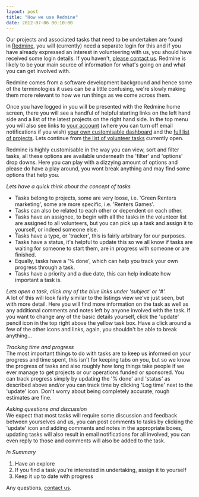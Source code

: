 ```yaml
---
layout: post
title: "How we use Redmine"
date: 2012-07-06 00:10:00
---
```


Our projects and associated tasks that need to be undertaken are found in <a href="http://redmine.org/" target="_blank">Redmine</a><span>, you will (currently) need a separate login for this and if you have already expressed an interest in volunteering with us, you should have received some login details. If you haven't, </span>[please contact us][1]<span>. Redmine is likely to be your main source of information for what's going on and what you can get involved with.</span>

 [1]: http://greenrenters.org/contact

Redmine comes from a software development background and hence some of the terminologies it uses can be a little confusing, we're slowly making them more relevant to how we run things as we come across them.

<span>Once you have logged in you will be presented with the Redmine home screen, there you will see a handful of helpful starting links on the left hand side and a list of the latest projects on the right hand side. In the top menu you will also see links to <a href="http://redmine.greenrenters.org/my/account">your account</a> (where you can turn off email notifications if you wish) <a href="http://redmine.greenrenters.org/my/page">your own customisable dashboard</a> and the <a href="http://redmine.greenrenters.org/projects">full list of projects</a>. Lets continue from <a href="http://redmine.greenrenters.org/issues?query_id=19">the list of volunteer tasks</a> currently open.</span>

<span>Redmine is highly customisable in the way you can view, sort and filter tasks, all these options are available underneath the 'filter' and 'options' drop downs. Here you can play with a dizzying amount of options and please do have a play around, you wont break anything and may find some options that help you.</span>

*Lets have a quick think about the concept of tasks*

*   Tasks belong to projects, some are very loose, i.e. 'Green Renters marketing', some are more specific, i.e. 'Renters Games'.
*   Tasks can also be related to each other or dependent on each other.
*   Tasks have an assignee, to begin with all the tasks in the volunteer list are assigned to all volunteers, but you can pick up a task and assign it to yourself, or indeed someone else.
*   Tasks have a type, or 'tracker', this is fairly arbitrary for our purposes.
*   Tasks have a status, it's helpful to update this so we all know if tasks are waiting for someone to start them, are in progress with someone or are finished.
*   Equally, tasks have a '% done', which can help you track your own progress through a task.
*   Tasks have a priority and a due date, this can help indicate how important a task is.

*Lets open a task, click any of the blue links under 'subject' or '#'.*  
A lot of this will look fairly similar to the listings view we've just seen, but with more detail. Here you will find more information on the task as well as any additional comments and notes left by anyone involved with the task. If you want to change any of the basic details yourself, click the 'update' pencil icon in the top right above the yellow task box. Have a click around a few of the other icons and links, again, you shouldn't be able to break anything…

*Tracking time and progress*  
The most important things to do with tasks are to keep us informed on your progress and time spent, this isn't for keeping tabs on you, but so we know the progress of tasks and also roughly how long things take people if we ever manage to get projects or our operations funded or sponsored. You can track progress simply by updating the '% done' and 'status' as described above and/or you can track time by clicking 'Log time' next to the 'update' icon. Don't worry about being completely accurate, rough estimates are fine.

*Asking questions and discussion*  
We expect that most tasks will require some discussion and feedback between yourselves and us, you can post comments to tasks by clicking the 'update' icon and adding comments and notes in the appropriate boxes, updating tasks will also result in email notifications for all involved, you can even reply to those and comments will also be added to the task.

*In Summary*

<ol style="">
  <li>
    Have an explore
  </li>
  <li>
    If you find a task you're interested in undertaking, assign it to yourself
  </li>
  <li>
    Keep it up to date with progress
  </li>
</ol>

Any questions, [contact us][2].

 [2]: http://greenrentersold.dev/contact